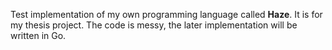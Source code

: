 Test implementation of my own programming language called **Haze**. It is for my thesis project. The code is messy, the later implementation will be written in Go.